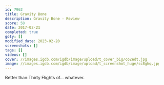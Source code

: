 ```yaml
---
id: 7962
title: Gravity Bone
description: Gravity Bone - Review
score: 50
date: 2017-02-21
completed: true
goty: []
modified_date: 2023-02-28
screenshots: []
tags: []
videos: []
cover: //images.igdb.com/igdb/image/upload/t_cover_big/co2edt.jpg
image: //images.igdb.com/igdb/image/upload/t_screenshot_huge/sc8ghq.jpg
---
```

Better than Thirty Flights of... whatever.